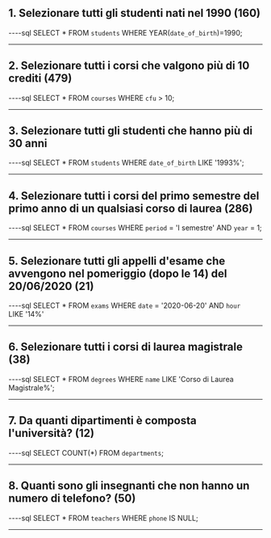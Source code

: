 ## 1. Selezionare tutti gli studenti nati nel 1990 (160)

----sql
SELECT \*
FROM `students`
WHERE
YEAR(`date_of_birth`)=1990;

---

## 2. Selezionare tutti i corsi che valgono più di 10 crediti (479)

----sql
SELECT \*
FROM `courses`
WHERE `cfu` > 10;

---

## 3. Selezionare tutti gli studenti che hanno più di 30 anni

----sql
SELECT \*
FROM `students`
WHERE `date_of_birth`
LIKE '1993%';

---

## 4. Selezionare tutti i corsi del primo semestre del primo anno di un qualsiasi corso di laurea (286)

----sql
SELECT \*
FROM `courses`
WHERE `period` = 'I semestre'
AND `year` = 1;

---

## 5. Selezionare tutti gli appelli d'esame che avvengono nel pomeriggio (dopo le 14) del 20/06/2020 (21)

----sql
SELECT \*
FROM `exams`
WHERE `date` = '2020-06-20'
AND `hour`  
LIKE '14%'

---

## 6. Selezionare tutti i corsi di laurea magistrale (38)

----sql
SELECT \*
FROM `degrees`
WHERE `name`
LIKE 'Corso di Laurea Magistrale%';

---

## 7. Da quanti dipartimenti è composta l'università? (12)

----sql
SELECT COUNT(\*)
FROM `departments`;

---

## 8. Quanti sono gli insegnanti che non hanno un numero di telefono? (50)

----sql
SELECT \*
FROM `teachers`
WHERE `phone`
IS NULL;

---
